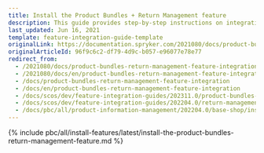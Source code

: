 ```yaml
---
title: Install the Product Bundles + Return Management feature
description: This guide provides step-by-step instructions on integrating Product Bundles + Return Management feature into your project.
last_updated: Jun 16, 2021
template: feature-integration-guide-template
originalLink: https://documentation.spryker.com/2021080/docs/product-bundles-return-management-feature-integration
originalArticleId: 96f9c6c2-df79-4d9c-b057-e96077e78e77
redirect_from:
  - /2021080/docs/product-bundles-return-management-feature-integration
  - /2021080/docs/en/product-bundles-return-management-feature-integration
  - /docs/product-bundles-return-management-feature-integration
  - /docs/en/product-bundles-return-management-feature-integration
  - /docs/scos/dev/feature-integration-guides/202311.0/product-bundles-return-management-feature-integration.html
  - /docs/scos/dev/feature-integration-guides/202204.0/return-management-feature-integration.html
  - /docs/pbc/all/product-information-management/202204.0/base-shop/install-and-upgrade/install-features/install-the-product-bundles-return-management-feature.html
---
```

{% include pbc/all/install-features/latest/install-the-product-bundles-return-management-feature.md %} <!-- To edit, see /_includes/pbc/all/install-features/202311.0/install-the-product-bundles-return-management-feature.md -->
